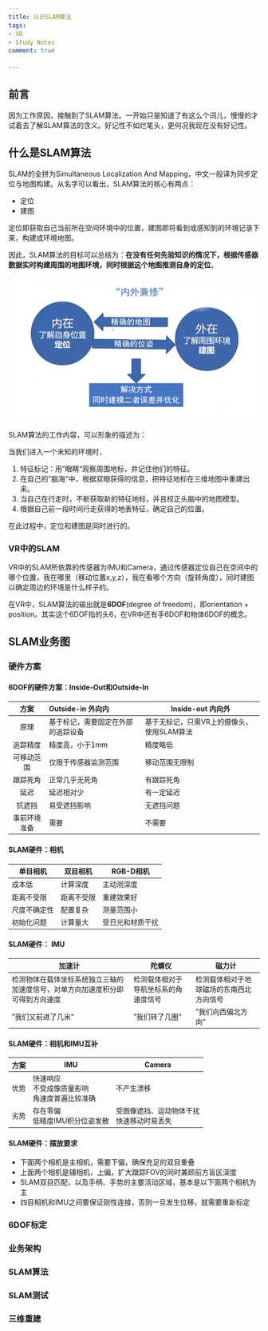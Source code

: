 ```yaml
---
title: 认识SLAM算法
tags:
- XR
- Study Notes
comment: true

---
```




## 前言

因为工作原因，接触到了SLAM算法。一开始只是知道了有这么个词儿，慢慢的才试着去了解SLAM算法的含义。好记性不如烂笔头，更何况我现在没有好记性。



## 什么是SLAM算法

SLAM的全拼为Simultaneous Localization And Mapping，中文一般译为同步定位与地图构建。从名字可以看出，SLAM算法的核心有两点：

- 定位
- 建图

定位即获取自己当前所在空间环境中的位置，建图即将看到或感知到的环境记录下来，构建成环境地图。

因此，SLAM算法的目标可以总结为：**在没有任何先验知识的情况下，根据传感器数据实时构建周围的地图环境，同时根据这个地图推测自身的定位**。



![SLAM目标](https://raw.githubusercontent.com/treeknows/blog_pic/master/imgs/SLAM%E7%9B%AE%E6%A0%87.PNG)



SLAM算法的工作内容，可以形象的描述为：

当我们进入一个未知的环境时，

1. 特征标记：用”眼睛“观察周围地标，并记住他们的特征。
2. 在自己的”脑海“中，根据双眼获得的信息，把特征地标在三维地图中重建出来。
3. 当自己在行走时，不断获取新的特征地标，并且校正头脑中的地图模型。
4. 根据自己前一段时间行走获得的地表特征，确定自己的位置。

在此过程中，定位和建图是同时进行的。

### VR中的SLAM

VR中的SLAM所依靠的传感器为IMU和Camera，通过传感器定位自己在空间中的哪个位置，我在哪里（移动位置x,y,z），我在看哪个方向（旋转角度），同时建图以确定周边的环境是什么样子的。

在VR中，SLAM算法的输出就是**6DOF**(degree of freedom)，即orientation + position。其实这个6DOF指的头6，在VR中还有手6DOF和物体6DOF的概念。

## SLAM业务图

### 硬件方案

#### 6DOF的硬件方案：Inside-Out和Outside-In

|     方案     | Outside-in 外向内                  | Inside-out 内向外                          |
| :----------: | :--------------------------------- | ------------------------------------------ |
|     原理     | 基于标记，需要固定在外部的追踪设备 | 基于无标记，只需VR上的摄像头，使用SLAM算法 |
|   追踪精度   | 精度高，小于1mm                    | 精度略低                                   |
|  可移动范围  | 仅限于传感器监测范围               | 移动范围无限制                             |
|   跟踪死角   | 正常几乎无死角                     | 有跟踪死角                                 |
|     延迟     | 延迟相对少                         | 有一定延迟                                 |
|    抗遮挡    | 易受遮挡影响                       | 无遮挡问题                                 |
| 事前环境准备 | 需要                               | 不需要                                     |

#### SLAM硬件：相机

| 单目相机     | 双目相机   | RGB-D相机        |
| ------------ | ---------- | ---------------- |
| 成本低       | 计算深度   | 主动测深度       |
| 距离不受限   | 距离不受限 | 重建效果好       |
| 尺度不确定性 | 配置复杂   | 测量范围小       |
| 初始化问题   | 计算量大   | 受日光和材质干扰 |

#### SLAM硬件： IMU

| 加速计                                                       | 陀螺仪                               | 磁力计                                   |
| ------------------------------------------------------------ | ------------------------------------ | ---------------------------------------- |
| 检测物体在载体坐标系统独立三轴的加速度信号，对单方向加速度积分即可得到方向速度 | 检测载体相对于导航坐标系的角速度信号 | 检测载体相对于地球磁场的东南西北方向信号 |
| ”我们又前进了几米“                                           | ”我们转了几圈“                       | ”我们向西偏北方向“                       |

#### SLAM硬件：相机和IMU互补

| 方案 | IMU                                                    | Camera                                         |
| ---- | ------------------------------------------------------ | ---------------------------------------------- |
| 优势 | 快速响应<br />不受成像质量影响<br />角速度普遍比较准确 | 不产生漂移                                     |
| 劣势 | 存在零偏<br />低精度IMU积分位姿发散                    | 受图像遮挡、运动物体干扰<br />快速移动时易丢失 |

#### SLAM硬件：摆放要求

-  下面两个相机是主相机，需要下偏，确保充足的双目重叠
- 上面两个相机是辅相机，上偏，扩大跟踪FOV的同时兼顾前方盲区深度
- SLAM双目匹配，以及手柄、手势的主要活动区域，基本是以下面两个相机为主
- 四目相机和IMU之间要保证刚性连接，否则一旦发生位移，就需要重新标定



### 6DOF标定



### 业务架构


### SLAM算法

### SLAM测试

### 三维重建

